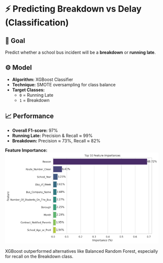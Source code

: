 # ⚡ Predicting Breakdown vs Delay (Classification)

## 🎯 Goal
Predict whether a school bus incident will be a **breakdown** or **running late**.

## ⚙️ Model
- **Algorithm:** XGBoost Classifier
- **Technique:** SMOTE oversampling for class balance
- **Target Classes:**
  - `0` = Running Late
  - `1` = Breakdown

## 📈 Performance
- **Overall F1-score:** 97%
- **Running Late:** Precision & Recall ≈ 99%
- **Breakdown:** Precision ≈ 73%, Recall ≈ 82%

**Feature Importance:**  
![Classification Features](img/Classification_Model_Top_Features.png)  

XGBoost outperformed alternatives like Balanced Random Forest, especially for recall on the Breakdown class.
